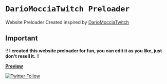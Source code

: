 #  `DarioMocciaTwitch Preloader`
Website Preloader Created inspired by [DarioMocciaTwitch](https://www.twitch.tv/dariomocciatwitch)<br />

## Important
:bangbang: **I created this website preloader for fun, you can edit it as you like, just don't resell it.** :bangbang:

__[Preview](https://pizzapastamandolino.github.io/DarioMocciaTwitch-Preloader/)__

[![Twitter Follow](https://img.shields.io/twitter/follow/formaDeCacio?color=1DA1F2&logo=twitter&style=for-the-badge)](https://twitter.com/intent/follow?original_referer=https://github.com/ItzAlem&screen_name=formaDeCacio)
